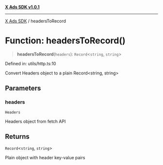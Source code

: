 [**X Ads SDK v1.0.1**](../README.md)

***

[X Ads SDK](../globals.md) / headersToRecord

# Function: headersToRecord()

> **headersToRecord**(`headers`): `Record`\<`string`, `string`\>

Defined in: utils/http.ts:10

Convert Headers object to a plain Record<string, string>

## Parameters

### headers

`Headers`

Headers object from fetch API

## Returns

`Record`\<`string`, `string`\>

Plain object with header key-value pairs
